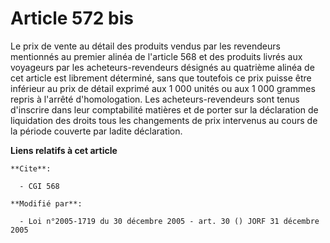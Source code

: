 # Article 572 bis

Le prix de vente au détail des produits vendus par les revendeurs mentionnés au premier alinéa de l'article 568 et des
produits livrés aux voyageurs par les acheteurs-revendeurs désignés au quatrième alinéa de cet article est librement
déterminé, sans que toutefois ce prix puisse être inférieur au prix de détail exprimé aux 1 000 unités ou aux 1 000 grammes
repris à l'arrêté d'homologation. Les acheteurs-revendeurs sont tenus d'inscrire dans leur comptabilité matières et de porter
sur la déclaration de liquidation des droits tous les changements de prix intervenus au cours de la période couverte par
ladite déclaration.

**Liens relatifs à cet article**

	**Cite**:

	  - CGI 568

	**Modifié par**:

	  - Loi n°2005-1719 du 30 décembre 2005 - art. 30 () JORF 31 décembre 2005
